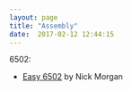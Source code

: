 ```yaml
---
layout: page
title: "Assembly"
date:  2017-02-12 12:44:15
---
```


6502:

- [Easy 6502](https://skilldrick.github.io/easy6502/) by Nick Morgan
